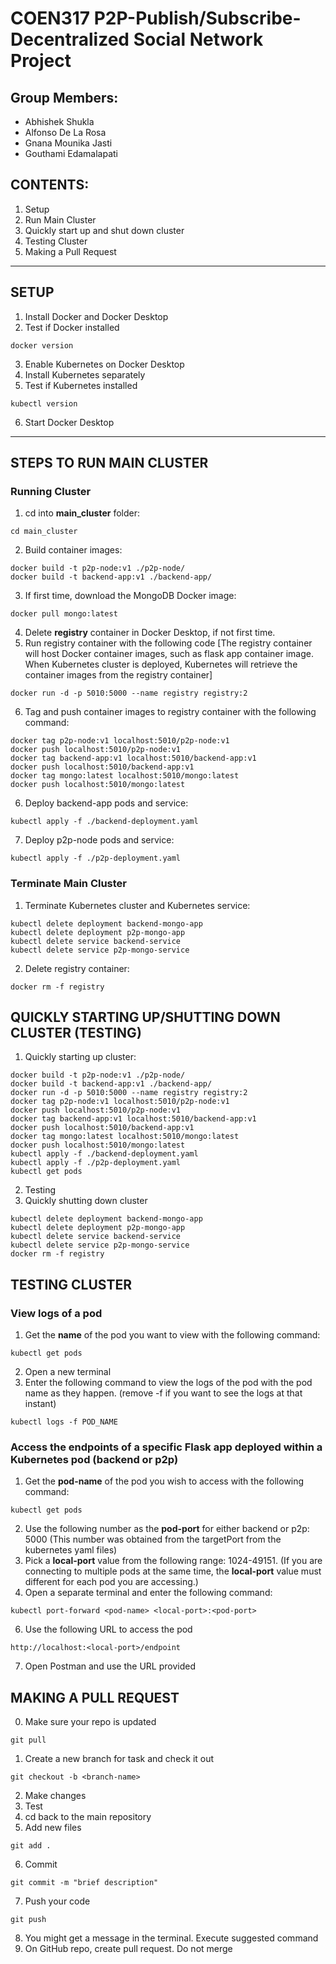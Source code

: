 # COEN317 P2P-Publish/Subscribe-Decentralized Social Network Project

## Group Members:
- Abhishek Shukla
- Alfonso De La Rosa
- Gnana Mounika Jasti
- Gouthami Edamalapati

## CONTENTS:
1. Setup
2. Run Main Cluster
3. Quickly start up and shut down cluster
4. Testing Cluster
5. Making a Pull Request

---
## SETUP
1. Install Docker and Docker Desktop
2. Test if Docker installed
```
docker version
```
3. Enable Kubernetes on Docker Desktop
4. Install Kubernetes separately
5. Test if Kubernetes installed
```
kubectl version
```
6. Start Docker Desktop

---
## STEPS TO RUN MAIN CLUSTER

### Running Cluster
1. cd into **main_cluster** folder:
```
cd main_cluster
```
2. Build container images:
```
docker build -t p2p-node:v1 ./p2p-node/
docker build -t backend-app:v1 ./backend-app/
```
3. If first time, download the MongoDB Docker image:
```
docker pull mongo:latest
```
4. Delete **registry** container in Docker Desktop, if not first time.
5. Run registry container with the following code [The registry container will host Docker container images, such as flask app container image. When Kubernetes cluster is deployed, Kubernetes will retrieve the container images from the registry container]
```
docker run -d -p 5010:5000 --name registry registry:2
```
6. Tag and push container images to registry container with the following command:
```
docker tag p2p-node:v1 localhost:5010/p2p-node:v1
docker push localhost:5010/p2p-node:v1
docker tag backend-app:v1 localhost:5010/backend-app:v1
docker push localhost:5010/backend-app:v1
docker tag mongo:latest localhost:5010/mongo:latest
docker push localhost:5010/mongo:latest
```
6. Deploy backend-app pods and service:
```
kubectl apply -f ./backend-deployment.yaml
```
7. Deploy p2p-node pods and service:
```
kubectl apply -f ./p2p-deployment.yaml
```

### Terminate Main Cluster
1. Terminate Kubernetes cluster and Kubernetes service:
```
kubectl delete deployment backend-mongo-app
kubectl delete deployment p2p-mongo-app
kubectl delete service backend-service
kubectl delete service p2p-mongo-service
```
2. Delete registry container:
```
docker rm -f registry
```

## QUICKLY STARTING UP/SHUTTING DOWN CLUSTER (TESTING)
1. Quickly starting up cluster:
```
docker build -t p2p-node:v1 ./p2p-node/
docker build -t backend-app:v1 ./backend-app/
docker run -d -p 5010:5000 --name registry registry:2
docker tag p2p-node:v1 localhost:5010/p2p-node:v1
docker push localhost:5010/p2p-node:v1
docker tag backend-app:v1 localhost:5010/backend-app:v1
docker push localhost:5010/backend-app:v1
docker tag mongo:latest localhost:5010/mongo:latest
docker push localhost:5010/mongo:latest
kubectl apply -f ./backend-deployment.yaml
kubectl apply -f ./p2p-deployment.yaml
kubectl get pods
```
2. Testing
3. Quickly shutting down cluster
```
kubectl delete deployment backend-mongo-app
kubectl delete deployment p2p-mongo-app
kubectl delete service backend-service
kubectl delete service p2p-mongo-service
docker rm -f registry
```

## TESTING CLUSTER

### View logs of a pod
1. Get the **name** of the pod you want to view with the following command:
```
kubectl get pods
```
2. Open a new terminal
3. Enter the following command to view the logs of the pod with the pod name as they happen. (remove -f if you want to see the logs at that instant)
```
kubectl logs -f POD_NAME
```

### Access the endpoints of a specific Flask app deployed within a Kubernetes pod (backend or p2p)
1. Get the **pod-name** of the pod you wish to access with the following command:
```
kubectl get pods
```
2. Use the following number as the **pod-port** for either backend or p2p: 5000 (This number was obtained from the targetPort from the kubernetes yaml files)
4. Pick a **local-port** value from the following range: 1024-49151. (If you are connecting to multiple pods at the same time, the **local-port** value must different for each pod you are accessing.)
5. Open a separate terminal and enter the following command:
```
kubectl port-forward <pod-name> <local-port>:<pod-port>
```
6. Use the following URL to access the pod
```
http://localhost:<local-port>/endpoint
```
7. Open Postman and use the URL provided

## MAKING A PULL REQUEST
0. Make sure your repo is updated
```
git pull
```
1. Create a new branch for task and check it out
```
git checkout -b <branch-name>
```
2. Make changes
3. Test
4. cd back to the main repository
5. Add new files
```
git add .
```
6. Commit
```
git commit -m "brief description"
```
7. Push your code
```
git push
```
8. You might get a message in the terminal. Execute suggested command
9. On GitHub repo, create pull request. Do not merge
